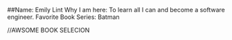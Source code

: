 ##Name: Emily Lint
Why I am here: To learn all I can and become a software engineer.
Favorite Book Series: Batman

//AWSOME BOOK SELECION
